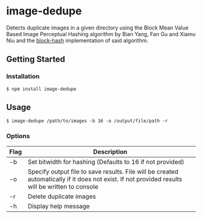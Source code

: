 # image-dedupe

Detects duplicate images in a given directory using the Block Mean Value Based Image Perceptual Hashing algorithm by Bian Yang, Fan Gu and Xiamu Niu and the [block-hash](https://github.com/commonsmachinery/blockhash-js) implementation of said algorithm.

## Getting Started

### Installation

```shell
$ npm install image-dedupe
```

## Usage

```shell
$ image-dedupe /path/to/images -b 16 -o /output/file/path -r
```

### Options

| Flag | Description                                                                                                                                      |
| ---- | ------------------------------------------------------------------------------------------------------------------------------------------------ |
| -b   | Set bitwidth for hashing (Defaults to 16 if not provided)                                                                                        |
| -o   | Specify output file to save results. File will be created automatically if it does not exist. If not provided results will be written to console |
| -r   | Delete duplicate images                                                                                                                          |
| -h   | Display help message                                                                                                                             |
